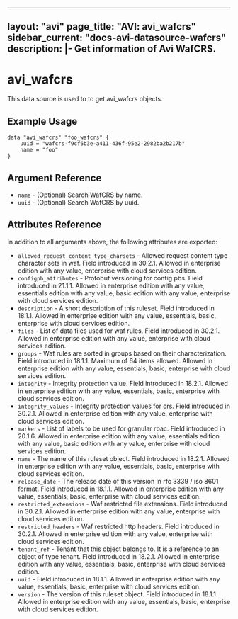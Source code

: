 <!--
    Copyright 2021 VMware, Inc.
    SPDX-License-Identifier: Mozilla Public License 2.0
-->
---
layout: "avi"
page_title: "AVI: avi_wafcrs"
sidebar_current: "docs-avi-datasource-wafcrs"
description: |-
  Get information of Avi WafCRS.
---

# avi_wafcrs

This data source is used to to get avi_wafcrs objects.

## Example Usage

```hcl
data "avi_wafcrs" "foo_wafcrs" {
    uuid = "wafcrs-f9cf6b3e-a411-436f-95e2-2982ba2b217b"
    name = "foo"
}
```

## Argument Reference

* `name` - (Optional) Search WafCRS by name.
* `uuid` - (Optional) Search WafCRS by uuid.

## Attributes Reference

In addition to all arguments above, the following attributes are exported:

* `allowed_request_content_type_charsets` - Allowed request content type character sets in waf. Field introduced in 30.2.1. Allowed in enterprise edition with any value, enterprise with cloud services edition.
* `configpb_attributes` - Protobuf versioning for config pbs. Field introduced in 21.1.1. Allowed in enterprise edition with any value, essentials edition with any value, basic edition with any value, enterprise with cloud services edition.
* `description` - A short description of this ruleset. Field introduced in 18.1.1. Allowed in enterprise edition with any value, essentials, basic, enterprise with cloud services edition.
* `files` - List of data files used for waf rules. Field introduced in 30.2.1. Allowed in enterprise edition with any value, enterprise with cloud services edition.
* `groups` - Waf rules are sorted in groups based on their characterization. Field introduced in 18.1.1. Maximum of 64 items allowed. Allowed in enterprise edition with any value, essentials, basic, enterprise with cloud services edition.
* `integrity` - Integrity protection value. Field introduced in 18.2.1. Allowed in enterprise edition with any value, essentials, basic, enterprise with cloud services edition.
* `integrity_values` - Integrity protection values for crs. Field introduced in 30.2.1. Allowed in enterprise edition with any value, enterprise with cloud services edition.
* `markers` - List of labels to be used for granular rbac. Field introduced in 20.1.6. Allowed in enterprise edition with any value, essentials edition with any value, basic edition with any value, enterprise with cloud services edition.
* `name` - The name of this ruleset object. Field introduced in 18.2.1. Allowed in enterprise edition with any value, essentials, basic, enterprise with cloud services edition.
* `release_date` - The release date of this version in rfc 3339 / iso 8601 format. Field introduced in 18.1.1. Allowed in enterprise edition with any value, essentials, basic, enterprise with cloud services edition.
* `restricted_extensions` - Waf restricted file extensions. Field introduced in 30.2.1. Allowed in enterprise edition with any value, enterprise with cloud services edition.
* `restricted_headers` - Waf restricted http headers. Field introduced in 30.2.1. Allowed in enterprise edition with any value, enterprise with cloud services edition.
* `tenant_ref` - Tenant that this object belongs to. It is a reference to an object of type tenant. Field introduced in 18.2.1. Allowed in enterprise edition with any value, essentials, basic, enterprise with cloud services edition.
* `uuid` - Field introduced in 18.1.1. Allowed in enterprise edition with any value, essentials, basic, enterprise with cloud services edition.
* `version` - The version of this ruleset object. Field introduced in 18.1.1. Allowed in enterprise edition with any value, essentials, basic, enterprise with cloud services edition.

